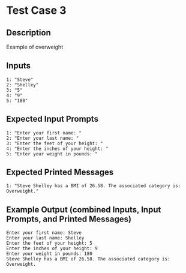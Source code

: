 # Test Case 3

## Description
Example of overweight

## Inputs
```
1: "Steve"
2: "Shelley"
3: "5"
4: "9"
5: "180"
```

## Expected Input Prompts
```
1: "Enter your first name: "
2: "Enter your last name: "
3: "Enter the feet of your height: "
4: "Enter the inches of your height: "
5: "Enter your weight in pounds: "
```

## Expected Printed Messages
```
1: "Steve Shelley has a BMI of 26.58. The associated category is: Overweight."
```

## Example Output **(combined Inputs, Input Prompts, and Printed Messages)**
```
Enter your first name: Steve
Enter your last name: Shelley
Enter the feet of your height: 5
Enter the inches of your height: 9
Enter your weight in pounds: 180
Steve Shelley has a BMI of 26.58. The associated category is: Overweight.
```
